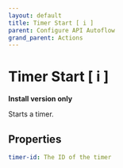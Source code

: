 ```yaml
---
layout: default
title: Timer Start [ i ]
parent: Configure API Autoflow
grand_parent: Actions
---
```

# Timer Start [ i ]
**Install version only**

Starts a timer.

## Properties
```yaml
timer-id: The ID of the timer
```
